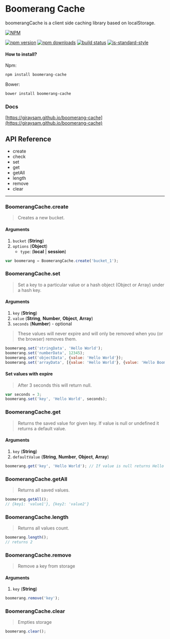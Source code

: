 # Boomerang Cache
boomerangCache is a client side caching library based on localStorage.

[![NPM](https://nodei.co/npm/boomerang-cache.png?compact=true)](https://www.npmjs.com/package/boomerang-cache)

[![npm version][npm-badge-v]][npm] 
[![npm downloads][npm-badge-dm]][npm] 
[![build status][travis-badge]][travis] 
[![js-standard-style][code-standart-badge]](https://github.com/giraysam/boomerang-cache)

#### How to install?
Npm:
```sh
npm install boomerang-cache
```

Bower:
```sh
bower install boomerang-cache
```

### Docs
[https://giraysam.github.io/boomerang-cache](https://giraysam.github.io/boomerang-cache)

API Reference
-------------
* create
* check
* set
* get
* getAll
* length
* remove
* clear

* * *

### BoomerangCache.create

> Creates a new bucket.

#### Arguments

1. `bucket` (**String**)
2. `options` (**Object**)
    * `type`: (**local** | **session**)

 
```js
var boomerang = BoomerangCache.create('bucket_1');
```

### BoomerangCache.set

> Set a key to a particular value or a hash object (Object or Array) under a hash key.

#### Arguments

1. `key` (**String**)
2. `value` (**String**, **Number**, **Object**, **Array**)
3. `seconds` (**Number**) - optional


> These values will never expire and will only be removed when you (or the browser) removes them.

```js
boomerang.set('stringData', 'Hello World');
boomerang.set('numberData', 12345);
boomerang.set('objectData', {value: 'Hello World'});
boomerang.set('arrayData', [{value: 'Hello World'}, {value: 'Hello Boomerang'}]);
```

#### Set values with expire

> After 3 seconds this will return null.
```js
var seconds = 3;
boomerang.set('key', 'Hello World', seconds);
```

### BoomerangCache.get

> Returns the saved value for given key. If value is null or undefined it returns a default value.

#### Arguments

1. `key` (**String**)
2. `defaultValue` (**String**, **Number**, **Object**, **Array**)


```js
boomerang.get('key', 'Hello World'); // If value is null returns Hello World.
```

### BoomerangCache.getAll

> Returns all saved values.

```js
boomerang.getAll();
// {key1: 'value1'}, {key2: 'value2'}
```


### BoomerangCache.length

> Returns all values count.

```js
boomerang.length();
// returns 2
```

### BoomerangCache.remove

> Remove a key from storage

#### Arguments

1. `key` (**String**)


```js
boomerang.remove('key');
```


### BoomerangCache.clear

> Empties storage


```js
boomerang.clear();
```

[npm]: https://www.npmjs.org/package/boomerang-cache
[npm-badge-v]: https://img.shields.io/npm/v/boomerang-cache.svg?style=flat-square
[npm-badge-dm]: https://img.shields.io/npm/dm/boomerang-cache.svg?style=flat-square
[travis]: https://travis-ci.org/giraysam/boomerang-cache
[travis-badge]: https://travis-ci.org/giraysam/boomerang-cache.svg?branch=master
[code-standart-badge]: https://img.shields.io/badge/code%20style-standard-brightgreen.svg?style=flat-square
